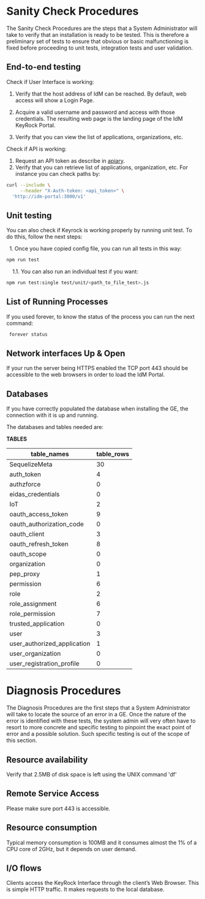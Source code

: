 # Sanity Check Procedures

The Sanity Check Procedures are the steps that a System Administrator will take
to verify that an installation is ready to be tested. This is therefore a
preliminary set of tests to ensure that obvious or basic malfunctioning is fixed
before proceeding to unit tests, integration tests and user validation.

## End-to-end testing

Check if User Interface is working:

1.  Verify that the host address of IdM can be reached. By default, web access
    will show a Login Page.

2.  Acquire a valid username and password and access with those credentials. The
    resulting web page is the landing page of the IdM KeyRock Portal.

3.  Verify that you can view the list of applications, organizations, etc.

Check if API is working:

1.  Request an API token as describe in
    [apiary](https://keyrock.docs.apiary.io/#reference/keyrock-api/authentication/create-token-with-password-method).
2.  Verify that you can retrieve list of applications, organization, etc. For
    instance you can check paths by:

```bash
curl --include \
     --header "X-Auth-token: <api_token>" \
  'http://idm-portal:3000/v1'
```

## Unit testing

You can also check if Keyrock is working properly by running unit test. To do
tthis, follow the next steps:

&nbsp;&nbsp;1\. Once you have copied config file, you can run all tests in this
way:

```bash
npm run test
```

&nbsp;&nbsp;&nbsp;&nbsp;1.1\. You can also run an individual test if you want:

```bash
npm run test:single test/unit/<path_to_file_test>.js
```

## List of Running Processes

If you used forever, to know the status of the process you can run the next
command:

```bash
 forever status
```

## Network interfaces Up & Open

If your run the server being HTTPS enabled the TCP port 443 should be accessible
to the web browsers in order to load the IdM Portal.

## Databases

If you have correctly populated the database when installing the GE, the
connection with it is up and running.

The databases and tables needed are:

**TABLES**

| table_names                 | table_rows |
| --------------------------- | ---------- |
| SequelizeMeta               | 30         |
| auth_token                  | 4          |
| authzforce                  | 0          |
| eidas_credentials           | 0          |
| IoT                         | 2          |
| oauth_access_token          | 9          |
| oauth_authorization_code    | 0          |
| oauth_client                | 3          |
| oauth_refresh_token         | 8          |
| oauth_scope                 | 0          |
| organization                | 0          |
| pep_proxy                   | 1          |
| permission                  | 6          |
| role                        | 2          |
| role_assignment             | 6          |
| role_permission             | 7          |
| trusted_application         | 0          |
| user                        | 3          |
| user_authorized_application | 1          |
| user_organization           | 0          |
| user_registration_profile   | 0          |

# Diagnosis Procedures

The Diagnosis Procedures are the first steps that a System Administrator will
take to locate the source of an error in a GE. Once the nature of the error is
identified with these tests, the system admin will very often have to resort to
more concrete and specific testing to pinpoint the exact point of error and a
possible solution. Such specific testing is out of the scope of this section.

## Resource availability

Verify that 2.5MB of disk space is left using the UNIX command 'df'

## Remote Service Access

Please make sure port 443 is accessible.

## Resource consumption

Typical memory consumption is 100MB and it consumes almost the 1% of a CPU core
of 2GHz, but it depends on user demand.

## I/O flows

Clients access the KeyRock Interface through the client’s Web Browser. This is
simple HTTP traffic. It makes requests to the local database.
